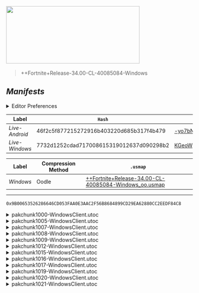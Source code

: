 <picture>
  <img src="https://raw.githubusercontent.com/Tectors/fn-archive/master/.github/source/dependents/gen.34.00.svg" width="360" height="155">
</picture>

> <!--- Spacer inbetween version -->

> ++Fortnite+Release-34.00-CL-40085084-Windows

## *Manifests*
<details>
  <summary>Editor Preferences</summary>

> <!--- Spacing that adds ``` markdown -->
    ((Value="0x13791A075C93BDB444A3BE582F7ADEA91C1EA7E70296DBB916A806C79AA80BBD",Guid="085B45A328636210BA7F89048850D3E0"),(Value="0xE66CD79207DA0C4D29D2AF9E6AF7396CC268920E03E6E88EBFD7F78E76C08019",Guid="23A4F7643C3C07459C41524C56C570D0"),(Value="0x78792AF814949CBFBEBA91E97592F9BE6DF3B69BBD43592F1A704E0A13C4B4C7",Guid="2D525F5D540A77DC64F789C8A9AEA404"),(Value="0x6ECD2271EC6401F53D32AD35338F4A3880582C56E98B681AEA2DAF92C929E86D",Guid="49A3F94560A78BE15EE711CF011D255B"),(Value="0x4D2815668BE8996DD2AB9E6880EB14CBF38A82E4128D10DD9D67D3F92D5A0008",Guid="4EFCDD6576BC90902F83172AB4B90937"),(Value="0xB59D535588271969E7D9702B512B92ED2F4BF1C3C6BC30B926E52C00B6789155",Guid="95A1B7732F56AA8F89902A528693D4B2"),(Value="0x51D802B4B6AC1FC1BE05FD420D4E44DE40EDD404A37C84415124EA4B2C7CC897",Guid="B131DCAC656E0661C141EA1915FEB1D8"),(Value="0xBD1A2A2856BC912CEB268430BC3223C82B291A376FB1E71A35FEE5039679256C",Guid="C61E057F57D56B6DB06CEF14D9A29033"),(Value="0x420878F28CEA40DC978FA7824C6D058CBA0D8247B136B6F12CAE57CFE2C94A11",Guid="D4F62AA186C552C0319E3358A2C54AF7"),(Value="0x4D8969ECBA85DEE1F0863CD137047AA2F103F8B3DA6F6941B497B67C084E76CE",Guid="EC454874D426F991902B1D1A1FF73ECC"),(Value="0x3675972DEA03AC8F0890F16676FF8DD3449D0FE3EF19DEF6BFD84DB9863287A7",Guid="ECCFC84190935DAEEC56157511C55A47"),(Value="0xFBCB7C80D34A350ED9A28634D34FB2AF2160B1F60EDF01C7BEAF0DE4CB052FB0",Guid="FB4797DDA897448063640F054648DAAE"))
</details>

| Label | `Hash` | `Route` |
| - | - | - |
| *Live-Android* | 46f2c5f877215272916b403220d685b317f4b479 | [-yo7bNuW7i1JEchOUUKqXwLCsW7NFw](https://github.com/Tectors/fn-archive/blob/master/manifests/-yo7bNuW7i1JEchOUUKqXwLCsW7NFw.manifest) |
| *Live-Windows* | 7732d1252cdad717008615319012637d090298b2 | [KGeoWpbdRMr0WpgGD0uaboLMZHeHwQ](https://github.com/Tectors/fn-archive/blob/master/manifests/KGeoWpbdRMr0WpgGD0uaboLMZHeHwQ.manifest) |

| Label | Compression Method | `.usmap` |
| - | - | - |
| *Windows* | Oodle | [++Fortnite+Release-34.00-CL-40085084-Windows_oo.usmap](https://github.com/Tectors/fn-archive/blob/master/manifests/mappings/++Fortnite+Release-34.00-CL-40085084-Windows_oo.usmap) |

---

```
0x9B00653526286646CD053FAA0E3AAC2F56B8684899CD29EA62880CC2EEDF84C8
```

<details>
  <summary>pakchunk1000-WindowsClient.utoc</summary>

  <br>

  ```
  0x13791A075C93BDB444A3BE582F7ADEA91C1EA7E70296DBB916A806C79AA80BBD
  085B45A328636210BA7F89048850D3E0:E3kaB1yTvbREo75YL3reqRwep+cCltu5FqgGx5qoC70=
  ```

  </details>

<details>
  <summary>pakchunk1005-WindowsClient.utoc</summary>

  <br>

  ```
  0xE66CD79207DA0C4D29D2AF9E6AF7396CC268920E03E6E88EBFD7F78E76C08019
  23A4F7643C3C07459C41524C56C570D0:5mzXkgfaDE0p0q+eavc5bMJokg4D5uiOv9f3jnbAgBk=
  ```

  </details>

<details>
  <summary>pakchunk1007-WindowsClient.utoc</summary>

  <br>

  ```
  0x78792AF814949CBFBEBA91E97592F9BE6DF3B69BBD43592F1A704E0A13C4B4C7
  2D525F5D540A77DC64F789C8A9AEA404:eHkq+BSUnL++upHpdZL5vm3ztpu9Q1kvGnBOChPEtMc=
  ```

  </details>

<details>
  <summary>pakchunk1008-WindowsClient.utoc</summary>

  <br>

  ```
  0x6ECD2271EC6401F53D32AD35338F4A3880582C56E98B681AEA2DAF92C929E86D
  49A3F94560A78BE15EE711CF011D255B:bs0icexkAfU9Mq01M49KOIBYLFbpi2ga6i2vkskp6G0=
  ```

  <picture><img src="https://raw.githubusercontent.com/Tectors/fn-archive/master/.github/source/dependents/referred/EID_Caddie.svg" width="100"></picture> 
</details>

<details>
  <summary>pakchunk1009-WindowsClient.utoc</summary>

  <br>

  ```
  0x4D2815668BE8996DD2AB9E6880EB14CBF38A82E4128D10DD9D67D3F92D5A0008
  4EFCDD6576BC90902F83172AB4B90937:TSgVZovomW3Sq55ogOsUy/OKguQSjRDdnWfT+S1aAAg=
  ```

  </details>

<details>
  <summary>pakchunk1012-WindowsClient.utoc</summary>

  <br>

  ```
  0xB59D535588271969E7D9702B512B92ED2F4BF1C3C6BC30B926E52C00B6789155
  95A1B7732F56AA8F89902A528693D4B2:tZ1TVYgnGWnn2XArUSuS7S9L8cPGvDC5JuUsALZ4kVU=
  ```

  <picture><img src="https://raw.githubusercontent.com/Tectors/fn-archive/master/.github/source/dependents/referred/EID_TaxiCab.svg" width="100"></picture> 
</details>

<details>
  <summary>pakchunk1015-WindowsClient.utoc</summary>

  <br>

  ```
  0x51D802B4B6AC1FC1BE05FD420D4E44DE40EDD404A37C84415124EA4B2C7CC897
  B131DCAC656E0661C141EA1915FEB1D8:UdgCtLasH8G+Bf1CDU5E3kDt1ASjfIRBUSTqSyx8yJc=
  ```

  </details>

<details>
  <summary>pakchunk1016-WindowsClient.utoc</summary>

  <br>

  ```
  0xBD1A2A2856BC912CEB268430BC3223C82B291A376FB1E71A35FEE5039679256C
  C61E057F57D56B6DB06CEF14D9A29033:vRoqKFa8kSzrJoQwvDIjyCspGjdvsecaNf7lA5Z5JWw=
  ```

  <picture><img src="https://raw.githubusercontent.com/Tectors/fn-archive/master/.github/source/dependents/referred/Shoes_UmamiGlintOchre.svg" width="100"></picture> <picture><img src="https://raw.githubusercontent.com/Tectors/fn-archive/master/.github/source/dependents/referred/Shoes_ChoreNoodleRubble.svg" width="100"></picture> <picture><img src="https://raw.githubusercontent.com/Tectors/fn-archive/master/.github/source/dependents/referred/Shoes_ChoreNoodlePebble.svg" width="100"></picture> <picture><img src="https://raw.githubusercontent.com/Tectors/fn-archive/master/.github/source/dependents/referred/Shoes_ChoreNoodleBoulder.svg" width="100"></picture> 
</details>

<details>
  <summary>pakchunk1017-WindowsClient.utoc</summary>

  <br>

  ```
  0x420878F28CEA40DC978FA7824C6D058CBA0D8247B136B6F12CAE57CFE2C94A11
  D4F62AA186C552C0319E3358A2C54AF7:Qgh48ozqQNyXj6eCTG0FjLoNgkexNrbxLK5Xz+LJShE=
  ```

  </details>

<details>
  <summary>pakchunk1019-WindowsClient.utoc</summary>

  <br>

  ```
  0x4D8969ECBA85DEE1F0863CD137047AA2F103F8B3DA6F6941B497B67C084E76CE
  EC454874D426F991902B1D1A1FF73ECC:TYlp7LqF3uHwhjzRNwR6ovED+LPab2lBtJe2fAhOds4=
  ```

  <picture><img src="https://raw.githubusercontent.com/Tectors/fn-archive/master/.github/source/dependents/referred/Wrap_KneeLens.svg" width="100"></picture> <picture><img src="https://raw.githubusercontent.com/Tectors/fn-archive/master/.github/source/dependents/referred/Pickaxe_StudyBench.svg" width="100"></picture> <picture><img src="https://raw.githubusercontent.com/Tectors/fn-archive/master/.github/source/dependents/referred/Pickaxe_KneeLens.svg" width="100"></picture> <picture><img src="https://raw.githubusercontent.com/Tectors/fn-archive/master/.github/source/dependents/referred/EID_StudyBench.svg" width="100"></picture> <picture><img src="https://raw.githubusercontent.com/Tectors/fn-archive/master/.github/source/dependents/referred/EID_KneeLens.svg" width="100"></picture> <picture><img src="https://raw.githubusercontent.com/Tectors/fn-archive/master/.github/source/dependents/referred/Character_StudyBench.svg" width="100"></picture> <picture><img src="https://raw.githubusercontent.com/Tectors/fn-archive/master/.github/source/dependents/referred/Character_KneeLens.svg" width="100"></picture> <picture><img src="https://raw.githubusercontent.com/Tectors/fn-archive/master/.github/source/dependents/referred/Backpack_StudyBench.svg" width="100"></picture> <picture><img src="https://raw.githubusercontent.com/Tectors/fn-archive/master/.github/source/dependents/referred/Backpack_KneeLens.svg" width="100"></picture> 
</details>

<details>
  <summary>pakchunk1020-WindowsClient.utoc</summary>

  <br>

  ```
  0x3675972DEA03AC8F0890F16676FF8DD3449D0FE3EF19DEF6BFD84DB9863287A7
  ECCFC84190935DAEEC56157511C55A47:NnWXLeoDrI8IkPFmdv+N00SdD+PvGd72v9hNuYYyh6c=
  ```

  <picture><img src="https://raw.githubusercontent.com/Tectors/fn-archive/master/.github/source/dependents/referred/Wrap_StudyBench.svg" width="100"></picture> 
</details>

<details>
  <summary>pakchunk1021-WindowsClient.utoc</summary>

  <br>

  ```
  0xFBCB7C80D34A350ED9A28634D34FB2AF2160B1F60EDF01C7BEAF0DE4CB052FB0
  FB4797DDA897448063640F054648DAAE:+8t8gNNKNQ7ZooY000+yryFgsfYO3wHHvq8N5MsFL7A=
  ```

  <picture><img src="https://raw.githubusercontent.com/Tectors/fn-archive/master/.github/source/dependents/referred/Shoes_EnergyBuryPasilla.svg" width="100"></picture> <picture><img src="https://raw.githubusercontent.com/Tectors/fn-archive/master/.github/source/dependents/referred/Shoes_EnergyBuryFresno.svg" width="100"></picture> <picture><img src="https://raw.githubusercontent.com/Tectors/fn-archive/master/.github/source/dependents/referred/Shoes_EnergyBuryChili.svg" width="100"></picture> <picture><img src="https://raw.githubusercontent.com/Tectors/fn-archive/master/.github/source/dependents/referred/Shoes_EnergyBuryCayenne.svg" width="100"></picture> <picture><img src="https://raw.githubusercontent.com/Tectors/fn-archive/master/.github/source/dependents/referred/Shoes_DaintyFoilUnagi.svg" width="100"></picture> <picture><img src="https://raw.githubusercontent.com/Tectors/fn-archive/master/.github/source/dependents/referred/Shoes_DaintyFoilDrip.svg" width="100"></picture> 
</details>


